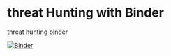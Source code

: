 # threat Hunting with Binder
threat hunting binder


[![Binder](https://mybinder.org/badge_logo.svg)](https://mybinder.org/v2/gh/amitrana01/th/main)

